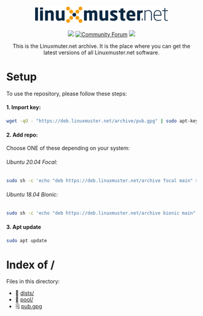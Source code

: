 <p align="center">
   <img src="https://raw.githubusercontent.com/linuxmuster/archive/master/.github/media/lmn-logo.svg" alt="LMN logo" width="70%" />
</p>

<p align="center">
  <a href="https://github.com/linuxmuster/archive/actions/workflows/build-and-deploy.yml"><img src="https://github.com/linuxmuster/archive/actions/workflows/build-and-deploy.yml/badge.svg" /></a>
  <a href="https://ask.linuxmuster.net"><img src="https://img.shields.io/discourse/users?logo=discourse&logoColor=white&server=https%3A%2F%2Fask.linuxmuster.net" alt="Community Forum"/></a>
  <a href="https://www.gnu.org/licenses/agpl-3.0" ><img src="https://img.shields.io/badge/License-AGPL%20v3-blue.svg" /></a>
</p>

<p align="center">
This is the Linuxmuter.net archive. It is the place where you can get the latest versions of all Linuxmuster.net software.
</p>

# Setup
To use the repository, please follow these steps:
#### 1. Import key:
```bash
wget -qO - "https://deb.linuxmuster.net/archive/pub.gpg" | sudo apt-key add -
```
#### 2. Add repo:
Choose ONE of these depending on your system:
###### Ubuntu 20.04 Focal:
```bash
sudo sh -c 'echo "deb https://deb.linuxmuster.net/archive focal main" > /etc/apt/sources.list.d/lmn7.list'
```

###### Ubuntu 18.04 Bionic:
```bash
sudo sh -c 'echo "deb https://deb.linuxmuster.net/archive bionic main" > /etc/apt/sources.list.d/lmn7.list'
```
#### 3. Apt update
```bash
sudo apt update
```

# Index of /
Files in this directory:
- 📁 [dists/](dists)
- 📁 [pool/](pool)
- 🗒 [pub.gpg](pub.gpg)
